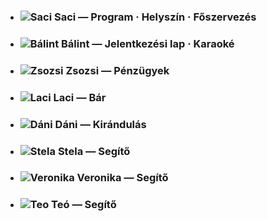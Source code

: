 <!--
.. title: Szervezők
.. slug: organizantoj
.. date: 2016-01-31 19:13:00 UTC+01:00
.. tags:
.. category:
.. link:
.. description:
.. type: text
-->


<ul id="organizantoj">
    <li>
        <h3>
            <img class="img-circle" title="Saci" src="/saci.png">
            <strong>Saci</strong>
            <span>— Program · Helyszín · Főszervezés</span>
            <a href="mailto:sarolta.bago@esperanto-junularo.hu"><i class="fa fa-envelope"></i></a>
        </h3>
    </li>
    <li>
        <h3>
            <img class="img-circle" title="Bálint" src="/balint.png">
            <strong>Bálint</strong>
            <span>— Jelentkezési lap · Karaoké</span>
        </h3>
    </li>
    <li>
        <h3>
            <img class="img-circle" title="Zsozsi" src="/zsozsi.png">
            <strong>Zsozsi</strong>
            <span>— Pénzügyek</span>
        </h3>
    </li>
    <li>
        <h3>
            <img class="img-circle" title="Laci" src="/laci.png">
            <strong>Laci</strong>
            <span>— Bár</span>
        </h3>
    </li>
    <li>
        <h3>
            <img class="img-circle" title="Dáni" src="/danyi.png">
            <strong>Dáni</strong>
            <span>— Kirándulás</span>
        </h3>
    </li>
    <li>
        <h3>
            <img class="img-circle" title="Stela" src="/stela.png">
            <strong>Stela</strong>
            <span>— Segítő</span>
        </h3>
    </li>
    <li>
        <h3>
            <img class="img-circle" title="Veronika" src="/veronika.png">
            <strong>Veronika</strong>
            <span>— Segítő</span>
        </h3>
    </li>
    <li>
        <h3>
            <img class="img-circle" title="Teo" src="/teo.png">
            <strong>Teó</strong>
            <span>— Segítő</span>
        </h3>
    </li>
</ul>
